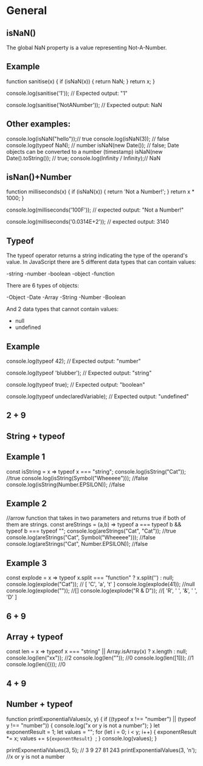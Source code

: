 # General
## isNaN()
The global NaN property is a value representing Not-A-Number.
## Example 
function sanitise(x) {
  if (isNaN(x)) {
    return NaN;
  }
  return x;
}

console.log(sanitise('1'));
// Expected output: "1"

console.log(sanitise('NotANumber'));
// Expected output: NaN

## Other examples: 
console.log(isNaN("hello"));// true 
console.log(isNaN(3)); // false 
console.log(typeof NaN); // number
isNaN(new Date()); // false; Date objects can be converted to a number (timestamp)
isNaN(new Date().toString()); // true; 
console.log(Infinity / Infinity);// NaN

## isNan()+Number 
function milliseconds(x) {
  if (isNaN(x)) {
    return 'Not a Number!';
  }
  return x * 1000;
}

console.log(milliseconds('100F'));
// expected output: "Not a Number!"

console.log(milliseconds('0.0314E+2'));
// expected output: 3140

## Typeof
The typeof operator returns a string indicating the type of the operand's value.
In JavaScript there are 5 different data types that can contain values:

  -string
  -number
  -boolean
  -object
  -function

There are 6 types of objects:

  -Object
  -Date
  -Array
  -String
  -Number
  -Boolean

And 2 data types that cannot contain values:

  - null
  - undefined

## Example 
console.log(typeof 42);
// Expected output: "number"

console.log(typeof 'blubber');
// Expected output: "string"

console.log(typeof true);
// Expected output: "boolean"

console.log(typeof undeclaredVariable);
// Expected output: "undefined"

## 2 + 9 
## String + typeof 
## Example 1 
const isString = x => typeof x === "string";
console.log(isString("Cat"));
//true
console.log(isString(Symbol("Wheeeee")));
//false
console.log(isString(Number.EPSILON));
//false

## Example 2
//arrow function that takes in two parameters and returns true if both of them are strings.
const areStrings = (a,b) => typeof a === typeof b && typeof b === typeof "";
console.log(areStrings("Cat", "Cat"));
//true
console.log(areStrings("Cat", Symbol("Wheeeee")));
//false
console.log(areStrings("Cat", Number.EPSILON));
//false

## Example 3 
const explode = x => typeof x.split === "function" ? x.split('') : null;
console.log(explode("Cat"));
// [ 'C', 'a', 't' ]
console.log(explode(41));
//null
console.log(explode(""));
//[]
console.log(explode("R & D"));
//[ 'R', ' ', '&', ' ', 'D' ] 

## 6 + 9 
## Array + typeof 
const len = x => typeof x === "string" || Array.isArray(x) ? x.length : null;
console.log(len("xx"));
//2
console.log(len(""));
//0
console.log(len([1]));
//1
console.log(len({}));
//0

## 4 + 9 
## Number + typeof 
function printExponentialValues(x, y) {
    if ((typeof x !== "number") || (typeof y !== "number")) {
        console.log("x or y is not a number");
    }
    let exponentResult = 1;
    let values = "";
    for (let i = 0; i < y; i++) {
            exponentResult *= x;
            values += `${exponentResult} `;
        }
    console.log(values);
}

printExponentialValues(3, 5);
// 3 9 27 81 243 
printExponentialValues(3, 'n');
//x or y is not a number



